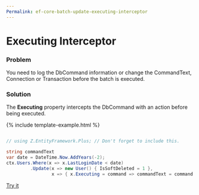 ```yaml
---
Permalink: ef-core-batch-update-executing-interceptor
---
```


# Executing Interceptor

### Problem

You need to log the DbCommand information or change the CommandText, Connection or Transaction before the batch is executed.

### Solution

The **Executing** property intercepts the DbCommand with an action before being executed.

{% include template-example.html %} 
```csharp

// using Z.EntityFramework.Plus; // Don't forget to include this.

string commandText
var date = DateTime.Now.AddYears(-2);
ctx.Users.Where(x => x.LastLoginDate < date)
         .Update(x => new User() { IsSoftDeleted = 1 },
                 x => { x.Executing = command => commandText = command.CommandText; });

```
[Try it](https://dotnetfiddle.net/oHJl9R)
